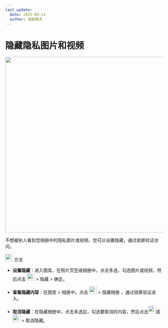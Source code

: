 ```yaml
---
last_update:
  date: 2025-09-14
  author: 油腻樵夫
---
```


# 隐藏隐私图片和视频

<img src="https://tips-p01-drcn.dbankcdn.cn/MODEL/DOC/C00B031/resource/card/202502281vpXhm/zh-cn/image/figure/10044586_f008_galleryhide.png" width="560" height=""/>

不想被别人看到您相册中的隐私图片或视频，您可以设置隐藏，通过锁屏验证访问。

<img src="https://tips-p01-drcn.dbankcdn.cn/MODEL/EMUI/C00B030/resource/card/202503041becsx/zh-cn/image/common/buttons/fig_method.png" width="24" height="24"/> 方法

+   **设置隐藏**：进入图库，在照片页签或相册中，点击多选，勾选图片或视频，然后点击 <img src="https://tips-p01-drcn.dbankcdn.cn/MODEL/EMUI/C00B030/resource/card/202502181Uo3yy/zh-cn/image/common/buttons/ic_more.png" width="24" height="24"/> > 隐藏 > 确定。
+   **查看隐藏内容**：在图库 > 相册中，点击 <img src="https://tips-p01-drcn.dbankcdn.cn/MODEL/EMUI/C00B030/resource/card/202502181Uo3yy/zh-cn/image/common/buttons/ic_more.png" width="24" height="24"/> > 隐藏相册 ，通过锁屏验证进入。

+   **取消隐藏**：在隐藏相册中，点击多选后，勾选要取消的内容，然后点击<img src="https://tips-p01-drcn.dbankcdn.cn/MODEL/EMUI/C00B030/resource/card/202502181Uo3yy/zh-cn/image/common/buttons/ic_public_password_unvisible.png" width="24" height="24"/>或 <img src="https://tips-p01-drcn.dbankcdn.cn/MODEL/EMUI/C00B030/resource/card/202502181Uo3yy/zh-cn/image/common/buttons/ic_more.png" width="24" height="24"/> > 取消隐藏。

